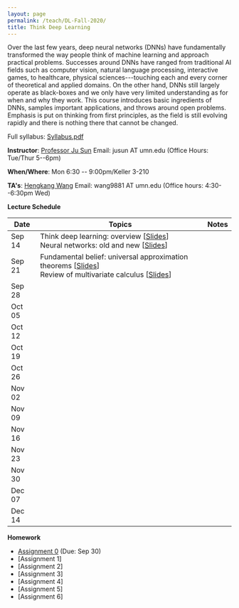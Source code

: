 ```yaml
---
layout: page
permalink: /teach/DL-Fall-2020/
title: Think Deep Learning
---
```


Over the last few years, deep neural networks (DNNs) have fundamentally transformed the way people think of machine learning and approach practical problems. Successes around DNNs have ranged from traditional AI fields such as computer vision, natural language processing, interactive games, to healthcare, physical sciences---touching each and every corner of theoretical and applied domains. On the other hand, DNNs still largely operate as black-boxes and we only have very limited understanding as for when and why they work. This course introduces basic ingredients of DNNs, samples important applications, and throws around open problems. Emphasis is put on thinking from first principles, as the field is still evolving rapidly and there is nothing there that cannot be changed.

Full syllabus: [Syllabus.pdf](TDL.pdf)

**Instructor**: [Professor Ju Sun](https://sunju.org/)  Email: jusun AT umn.edu   (Office Hours: Tue/Thur 5--6pm)

**When/Where**: Mon 6:30 -- 9:00pm/Keller 3-210

**TA's**: [Hengkang Wang](https://www.linkedin.com/in/hengkang-henry-wang-a1b293104/)  Email: wang9881 AT umn.edu  (Office hours: 4:30--6:30pm Wed)  &emsp;    

**Lecture Schedule**

| Date   | Topics                                                                                                                | Notes |
| ------ | --------------------------------------------------------------------------------------------------------------------- | ------------------ |
| Sep 14 | Think deep learning: overview \[[Slides](sep-14-A.pdf)\] <br> Neural networks: old and new \[[Slides](sep-14-B.pdf)\] |                    |
| Sep 21 | Fundamental belief: universal approximation theorems \[[Slides](sep-21-A.pdf)\] <br> Review of multivariate calculus  \[[Slides](sep-21-B.pdf)\]    |                    |
| Sep 28 |                                                                                                                       |                    |
| Oct 05 |                                                                                                                       |                    |
| Oct 12 |                                                                                                                       |                    |
| Oct 19 |                                                                                                                       |                    |
| Oct 26 |                                                                                                                       |                    |
| Nov 02 |                                                                                                                       |                    |
| Nov 09 |                                                                                                                       |                    |
| Nov 16 |                                                                                                                       |                    |
| Nov 23 |                                                                                                                       |                    |
| Nov 30 |                                                                                                                       |                    |
| Dec 07 |                                                                                                                       |                    |
| Dec 14 |                                                                                                                       |                    |

**Homework**
- [Assignment 0](HW0.pdf) (Due: Sep 30)  
- [Assignment 1]
- [Assignment 2]
- [Assignment 3]
- [Assignment 4]
- [Assignment 5]
- [Assignment 6]

<!-- The detailed syllabus, containing the office hours, recommended references, assessment, homework and project requirements, programming and computing, and other resources, can be found here: [Syllabus.pdf](TDL.pdf)

**Target**: Graduate and advanced undergrad students.

**Registration**: Registration is based on permission from the instructor. If you're interested, please email Prof. Sun (jusun AT umn.edu) and describe your academic standing, relevant course experience, and research experience if any.

(<span style="color:red">This course is now cross-listed as CSCI 5980/8980. The latter requires different coursework than the 5980 level.  Please refer to the syllabus for the different assessment methods.  In your request, you need to specify the level you want to take. The 8980 level is ideal for mature graduate students who are interested in research topics relevant to deep learning.  </span>)

<!-- **No Panic**: <span style="color:red"> The enrollment has reached the cap. </span> While we're maintaining a waiting list, and may decide to increase the cap later, there's no guarantee. We're likely to re-run the course in fall 2020 and to make the course regular in the near future, and so please consider next iterations if you're not in. -->
<!--
**Prerequisite**: Introduction to machine learning or equivalent. Maturity in linear algebra, calculus, and basic probability is assumed. Familiarity with Python (esp. Numpy, Scipy) is necessary to complete the homework assignments and final projects. We focus on PyTorch (>=1.0) as the default deep learning framework, although Tensorflow (>=2.0) is also supported.  

**Hybrid mode**: The lecture will be delivered in an UNITE classroom. Each time, a small portion of the class will be allowed (not required) to physically attend, on a rotation basis. Synchronous and asynchronous access to the lecture video, handled by UNITE, will be granted to the **whole class**(not only for UNITE students). -->
 <!-- -->


<!--
- [References](#references)
- [Lectures](#lectures)
- [Homework assignments](#homework-assignments)
- [Course project](#course-project)

#### References
- (D2L)  [Dive into Deep Learning](https://d2l.ai/) by Aston Zhang, Zachary C. Lipton,  Mu Li, and Alexander J. Smola. Livebook.
- (DL)  [Deep Learning](https://www.deeplearningbook.org/) by Ian Goodfellow, Yoshua Bengio, Aaron Courville. MIT Press, 2016.
- (MNDL) [Neural Networks and Deep Learning](https://www.springer.com/gp/book/9783319944623) by Charu Aggarwal. Springer, 2018.
- (DLR) [The Deep Learning Revolution](https://mitpress.mit.edu/books/deep-learning-revolution) by Terrence J. Sejnowski. MIT Press, 2018.
- (DLP) [Deep Learning with Python](https://livebook.manning.
com/book/deep-learning-with-python) by François Chollet. Livebook.
- (HDML) [Hands-On Machine Learning with Scikit-Learn, Keras, and TensorFlow](https://www.oreilly.com/library/view/hands-on-machine-learning/9781492032632/) (2ed) by Aurélien Géron. O’Reilly Media, 2019.

#### Lectures
**slides**: slides with transitions
**handout**: slides without transitions  

| Date  | Topics                                                                            | Notes                                                                     | Reading                                                                                                                                                                                                                                                                                                                                                |
|:-----:| --------------------------------------------------------------------------------- | ------------------------------------------------------------------------- | ------------------------------------------------------------------------------------------------------------------------------------------------------------------------------------------------------------------------------------------------------------------------------------------------------------------------------------------------------ |
| 01/21 | Overview                                                                          | [Slides](lecture-01-21-slides.pdf)  [Handout](lecture-01-21-handout.pdf)  |                                                                                                                                                                                                                                                                                                                                                        |
| 01/23 | Neural networks: old and new                                                      | [Slides](lecture-01-23-slides.pdf)  [Handout](lecture-01-23-handout.pdf)  | DLP Ch 1, D2L Ch 3--4, MNDL Ch 2                                                                                                                                                                                                                                                                                                                       |
| 01/28 | Fundamental belief: universal approximation theorems                              | [Slides](lecture-01-28-slides.pdf)  [Handout](lecture-01-28-handout.pdf)  | [Visual proof of UAT](http://neuralnetworksanddeeplearning.com/chap4.html)                                                                                                                                                                                                                                                                             |
| 01/30 | UAT: from shallow to deep                                                         | [Slides](lecture-01-30-slides.pdf)  [Handout](lecture-01-30-handout.pdf)  |                                                                                                                                                                                                                                                                                                                                                        |
| 02/04 | (Tutorial) Numpy, Scipy, Colab [Guest: **Dr. Ben Lynch** of MSI]                  | [HTML](ColabNumPySciPy.html)  [Notebook](ColabNumPySciPy.ipynb)           |                                                                                                                                                                                                                                                                                                                                                        |
| 02/06 | (Discussion) Project ideas                                                        | [Slides](lecture-02-06-slides.pdf)                                        |                                                                                                                                                                                                                                                                                                                                                        |
| 02/11 | Basics of numerical optimization: preliminaries                                   | [Slides](lecture-02-11-slides.pdf)  [Handout](lecture-02-11-handout.pdf)  | [Zorich MA I](https://www.springer.com/gp/book/9783662487907) (Ch 8)       [Nocedal & Wright NA](https://www.springer.com/gp/book/9780387303031)  (Chs 1&2)                                                                                                                                                                                            |
| 02/13 | Basics of numerical optimization: iterative methods -- I                          | [Slides](lecture-02-13-slides.pdf)  [Handout](lecture-02-13-handout.pdf)  | [Nocedal & Wright NA](https://www.springer.com/gp/book/9780387303031)  (Chs 3--7)                                                                                                                                                                                                                                                                      |
| 02/18 | (Tutorial) Tensorflow, Pytorch, MSI GPU cluster [Guest: **Dr. Ben Lynch** of MSI] | [HTML](TensorFlowPyTorch.html)        [Notebook](TensorFlowPyTorch.ipynb) |                                                                                                                                                                                                                                                                                                                                                        |
| 02/20 | Basics of numerical optimization: iterative methods -- II                         | Same as 02/13                                                             |                                                                                                                                                                                                                                                                                                                                                        |
| 02/25 | Basics of numerical optimization: computing derivatives -- I                      | [Slides](lecture-02-25-slides.pdf)  [Handout](lecture-02-25-handout.pdf)  | [Nocedal & Wright NA](https://www.springer.com/gp/book/9780387303031)  (Ch 8), [AD in  ML](http://jmlr.org/papers/v18/17-468.html)                                                                                                                                                                                                                     |
| 02/27 | Basics of numerical optimization: computing derivatives -- II                     | same as 02/25                                                             |                                                                                                                                                                                                                                                                                                                                                        |
| 03/03 | Optimization for DNNs: basic methods                                              | [Slides](lecture-03-03-slides.pdf)  [Handout](lecture-03-03-handout.pdf)  | [OPT for DL Course by Ruoyu Sun](https://wiki.illinois.edu/wiki/spaces/viewspace.action?key=IE598ODLSP19)   ,            [Survey paper](https://arxiv.org/abs/1912.08957), Stanford CS231n Notes: [1](https://cs231n.github.io/neural-networks-1/), [2](https://cs231n.github.io/neural-networks-2/), [3](https://cs231n.github.io/neural-networks-3/) |
| 03/05 | Optimization for DNNs: tricks                                                     |                                                                           | [OPT for DL Course by Ruoyu Sun](https://wiki.illinois.edu/wiki/spaces/viewspace.action?key=IE598ODLSP19)   ,            [Survey paper](https://arxiv.org/abs/1912.08957), Stanford CS231n Notes: [1](https://cs231n.github.io/neural-networks-1/), [2](https://cs231n.github.io/neural-networks-2/), [3](https://cs231n.github.io/neural-networks-3/)                                                                                                                                                                                                                                                                                                                                                       |
| 03/10 | SPRING BREAK   -- NO CLASS                                                        |                                                                           |                                                                                                                                                                                                                                                                                                                                                        |
| 03/12 | SPRING BREAK  -- NO CLASS                                                         |                                                                           |                                                                                                                                                                                                                                                                                                                                                        |
| 03/17 |                                                                                   |                                                                           |                                                                                                                                                                                                                                                                                                                                                        |
| 03/19 |                                                                                   |                                                                           |                                                                                                                                                                                                                                                                                                                                                        |
| 03/24 |                                                                                   |                                                                           |                                                                                                                                                                                                                                                                                                                                                        |
| 03/26 |                                                                                   |                                                                           |                                                                                                                                                                                                                                                                                                                                                        |
| 03/31 | **Project progress presentation**                                                 |                                                                           |                                                                                                                                                                                                                                                                                                                                                        |
| 04/02 | **Project progress presentation**                                                 |                                                                           |                                                                                                                                                                                                                                                                                                                                                        |
| 04/07 |                                                                                   |                                                                           |                                                                                                                                                                                                                                                                                                                                                        |
| 04/09 |                                                                                   |                                                                           |                                                                                                                                                                                                                                                                                                                                                        |
| 04/14 |                                                                                   |                                                                           |                                                                                                                                                                                                                                                                                                                                                        |
| 04/16 |                                                                                   |                                                                           |                                                                                                                                                                                                                                                                                                                                                        |
| 04/21 |                                                                                   |                                                                           |                                                                                                                                                                                                                                                                                                                                                        |
| 04/23 |                                                                                   |                                                                           |                                                                                                                                                                                                                                                                                                                                                        |
| 04/28 |                                                                                   |                                                                           |                                                                                                                                                                                                                                                                                                                                                        |
| 04/30 |                                                                                   |                                                                           |                                                                                                                                                                                                                                                                                                                                                        |
| 05/05 |                                                                                   |                                                                           |                                                                                                                                                                                                                                                                                                                                                        |


#### Homework assignments
- [Assignment 0](HW0.pdf) (Due: Feb 07)
- [Assignment 1](HW1.pdf) (Due: Mar 15)
- [Assignment 2](HW2.pdf) (Due: Apr 18)


#### Course project
- [Project description](lecture-02-06-slides.pdf) -->

<!-- #### Tentative topics to cover: -->
